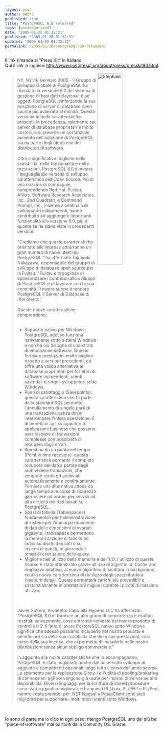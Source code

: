 ```yaml
---
layout: post
author: detro
published: true
title: "PostgreSQL 8.0 released"
tags: [uncategorized]
date: "2005-01-20 01:32:31"
published: "2005-01-20 01:32:31"
updated: "2005-01-20 01:32:31"
permalink: /2005/01/20/postgresql-80-released/
---
```


<div style="clear:both;"></div>Il link rimanda al "Press Kit" in Italiano.<br />Quì il link in inglese: <a href="http://www.postgresql.org/about/press/presskit80.html" title="presskit">http://www.postgresql.org/about/press/presskit80.html</a>.<br /><br /><img src="http://www.bimboflap.it/risorse/servizi/coloriamo/B.N/elefante.gif" alt="Elephant" align="right" width="40%" height="40%" /><blockquote>NY, NY: 19 Gennaio 2005 - Il Gruppo di Sviluppo Globale di PostgreSQL ha rilasciato la versione 8.0 del sistema di gestione di basi dati relazionali e ad oggetti PostgreSQL, rinforzando la sua posizione di server di database open source più avanzato al mondo. Questa versione include caratteristiche presenti, in precedenza, solamente sui server di database proprietari e molto costosi, e si prevede un sostanziale aumento nell'adozione di PostgreSQL sia da parte degli utenti che dei distributori di software.<br /><br />Oltre a significative migliorie nella scalabilità, nelle funzionalità e nelle prestazioni, PostgreSQL 8.0 dimostra l'ineguagliabile velocità di sviluppo caratteristica dell'Open Source. Più di una dozzina di compagnie, comprendendo Red Hat, Fujitsu, Afilias, Software Research Associates, Inc., 2nd Quadrant, e Command Prompt, Inc., insieme a centinaia di sviluppatori indipendenti, hanno contribuito ad aggiungere importanti funzionalità alla versione 8.0, più di quante se ne siano viste in precedenti versioni.<br /><br />"Crediamo che queste caratteristiche orientate alle imprese attrarranno un gran numero di nuovi utenti su PostgreSQL." ha affermato Takayuki Nakazawa, responsabile del gruppo di sviluppo di database open source per la Fujitsu. "Fujitsu è orgogliosa di sponsorizzare i contributi allo sviluppo di PostgreSQL e di lavorare con la sua comunità. Il nostro scopo è rendere PostgreSQL il Server di Database di riferimento."<br /><br />Queste nuove caratteristiche comprendono:<br /><ul><br />    <li>Supporto nativo per Windows: PostgreSQL adesso funziona nativamente sotto sistemi Windows e non ha più bisogno di uno strato di emulazione software. Questo fornisce prestazioni molto migliori rispetto a versioni precedenti, ed offre una valida alternativa ai database proprietari per fornitori di software indipendenti, utenti aziendali e singoli sviluppatori sotto Windows.<br />    <li>Punti di salvataggio (Savepoints): questa caratteristica che fa parte dello standard SQL permette l'annullamento di singole parti di una transazione senza dover interrompere l'intera operazione. È di beneficio agli sviluppatori di applicazioni business che possono aver bisogno di transazioni complesse con possibilità di recupero dagli errori.<br />    <li>Ripristino da un punto nel tempo (Point in time recovery): questa caratteristica permette il completo recupero dei dati a partire dagli archivi delle transazioni, che vengono scritti ed archiviati automaticamente e continuamente. Fornisce una alternativa attesa da lungo tempo alle copie di sicurezza giornaliere od orarie, per servizi ad alta criticità dei dati basati su PostgreSQL.<br />    <li>Spazi di tabella (Tablespaces): fondamentali per l'amministrazione di sistemi per l'immagazzinamento di dati delle dimensioni di svariati gigabyte, i tablespace permettono la memorizzazione di tabelle ed indici su dischi dedicati o su insiemi di questi, migliorando i tempi di esecuzione delle query.<br />    <li>Migliorie nell'utilizzo della memoria e dell'I/O: l'utilizzo di queste risorse è stato ottimizzato grazie all'uso di algoritmi di Cache con rimpiazzo adattivo, al nuovo algoritmo di scrittura in background, ed alla nuova caratteristica di riutilizzo degli spazi ritardata (vacuum delay). Questo permetterà carichi più prevedibili e sostanzialmente in prestazioni migliori durante i picchi di massimo utilizzo.<br /></ul><br /><br />Javier Soltero, Architetto Capo alla Hyperic LLC ha affermato: "PostgreSQL 8.0 ci fornisce un alto grado di concorrenza e risultati restituiti velocemente, cose entrambi richieste dal nostro prodotto di controllo HQ. Il fatto di avere PostgreSQL nativo sotto Windows significa che adesso possiamo includerlo nel nostro prodotto e beneficiare sia della sua scalabilità che delle sue prestazioni, così come della sua licenza, che ci permette di includerlo nelle nostre distribuzioni senza alcun obbligo commerciale."<br /><br />In aggiunta alle molte caratteristiche che lo accompagnano, PostgreSQL è stato migliorato anche dall'accelerato sviluppo di aggiunte e componenti opzionali lungo tutto il corso dell'anno scorso. Lo strumento per la replicazione Slony-I e l'utilità di pooling/brokering di connessioni pgPool vengono già usate per insiemi di server ad alta disponibilità. Diversi linguaggi per la scrittura di stored procedure sono stati aggiunti o migliorati, e tra questi PL/Java, PL/PHP e PL/Perl, mentre i data provider per .NET Npgsql e PgsqlClient sono stati migliorati per supportare i molti nuovi utenti sotto Windows.</blockquote><br /><br />Io sono di parte ma lo dico in ogni caso: ritengo PostgreSQL uno dei più bei "piece-of-software" mai partoriti dalla Comunity OS. Grazie.<div style="clear:both; padding-bottom: 0.25em;"></div>

